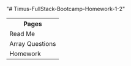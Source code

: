 "# Timus-FullStack-Bootcamp-Homework-1-2" 
<table style="width:100%">
    <tr>
    <th>Pages</th>
    </tr>
    <tr>
    <td>Read Me</td>
    </tr>
    <tr>
    <td>Array Questions</td>
    </tr>
    <tr>
    <td>Homework</td>
    </tr>
    </table>